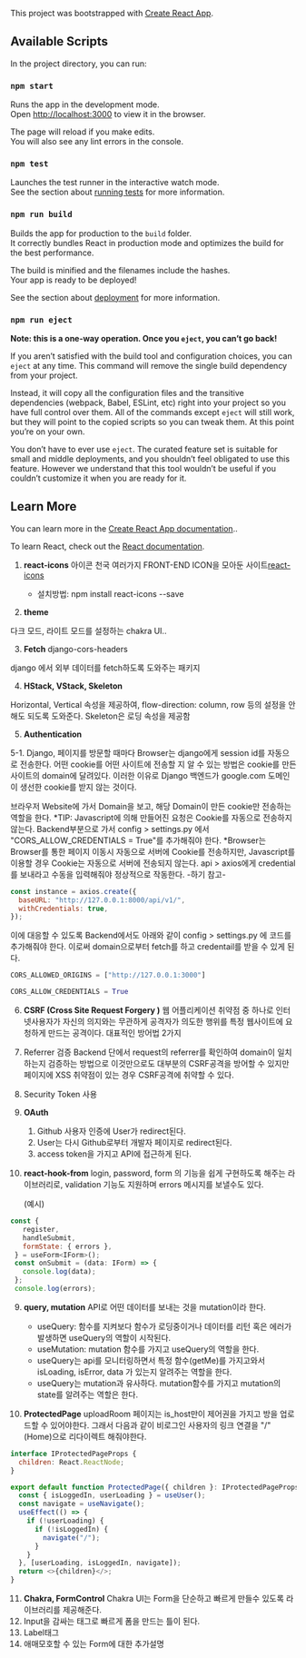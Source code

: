 This project was bootstrapped with
[Create React App](https://github.com/facebook/create-react-app).

## Available Scripts

In the project directory, you can run:

### `npm start`

Runs the app in the development mode.<br /> Open
[http://localhost:3000](http://localhost:3000) to view it in the browser.

The page will reload if you make edits.<br /> You will also see any lint errors
in the console.

### `npm test`

Launches the test runner in the interactive watch mode.<br /> See the section
about
[running tests](https://facebook.github.io/create-react-app/docs/running-tests)
for more information.

### `npm run build`

Builds the app for production to the `build` folder.<br /> It correctly bundles
React in production mode and optimizes the build for the best performance.

The build is minified and the filenames include the hashes.<br /> Your app is
ready to be deployed!

See the section about
[deployment](https://facebook.github.io/create-react-app/docs/deployment) for
more information.

### `npm run eject`

**Note: this is a one-way operation. Once you `eject`, you can’t go back!**

If you aren’t satisfied with the build tool and configuration choices, you can
`eject` at any time. This command will remove the single build dependency from
your project.

Instead, it will copy all the configuration files and the transitive
dependencies (webpack, Babel, ESLint, etc) right into your project so you have
full control over them. All of the commands except `eject` will still work, but
they will point to the copied scripts so you can tweak them. At this point
you’re on your own.

You don’t have to ever use `eject`. The curated feature set is suitable for
small and middle deployments, and you shouldn’t feel obligated to use this
feature. However we understand that this tool wouldn’t be useful if you couldn’t
customize it when you are ready for it.

## Learn More

You can learn more in the
[Create React App documentation](https://facebook.github.io/create-react-app/docs/getting-started)..

To learn React, check out the [React documentation](https://reactjs.org/).

1. **react-icons** 아이콘 천국
   여러가지 FRONT-END ICON을 모아둔 사이트[react-icons](https://react-icons.github.io/react-icons/)

   - 설치방법: npm install react-icons --save

2. **theme**

다크 모드, 라이트 모드를 설정하는 chakra UI..

3. **Fetch** django-cors-headers

django 에서 외부 데이터를 fetch하도록 도와주는 패키지

4. **HStack, VStack, Skeleton**

Horizontal, Vertical 속성을 제공하여, flow-direction: column, row 등의 설정을 안해도 되도록 도와준다.
Skeleton은 로딩 속성을 제공함

5. **Authentication**

5-1. Django, 페이지를 방문할 때마다 Browser는 django에게 session id를 자동으로 전송한다. 어떤 cookie를 어떤 사이트에 전송할 지 알 수 있는 방법은 cookie를 만든 사이트의 domain에 달려있다. 이러한 이유로 Django 백엔드가 google.com 도메인이 생선한 cookie를 받지 않는 것이다.

브라우저 Website에 가서 Domain을 보고, 해당 Domain이 만든 cookie만 전송하는 역할을 한다.
\*TIP: Javascript에 의해 만들어진 요청은 Cookie를 자동으로 전송하지 않는다.
Backend부분으로 가서 config > settings.py 에서 "CORS_ALLOW_CREDENTIALS = True"를 추가해줘야 한다.
\*Browser는 Browser를 통한 페이지 이동시 자동으로 서버에 Cookie를 전송하지만, Javascript를 이용할 경우 Cookie는 자동으로 서버에 전송되지 않는다. api > axios에게 credential를 보내라고 수동을 입력해줘야 정상적으로 작동한다. -하기 참고-

```javascript
const instance = axios.create({
  baseURL: "http://127.0.0.1:8000/api/v1/",
  withCredentials: true,
});
```

이에 대응할 수 있도록 Backend에서도 아래와 같이 config > settings.py 에 코드를 추가해줘야 한다.
이로써 domain으로부터 fetch를 하고 credentail를 받을 수 있게 된다.

```python
CORS_ALLOWED_ORIGINS = ["http://127.0.0.1:3000"]

CORS_ALLOW_CREDENTIALS = True
```

6. **CSRF (Cross Site Request Forgery )**
   웹 어플리케이션 취약점 중 하나로 인터넷사용자가 자신의 의지와는 무관하게 공격자가 의도한 행위를 특정 웹사이트에 요청하게 만드는 공격이다.
   대표적인 방어법 2가지
1. Referrer 검증
   Backend 단에서 request의 referrer를 확인하여 domain이 일치하는지 검증하는 방법으로 이것만으로도 대부분의 CSRF공격을 방어할 수 있지만 페이지에 XSS 취약점이 있는 경우 CSRF공격에 취약할 수 있다.
1. Security Token 사용

1. **OAuth**

   1. Github 사용자 인증에 User가 redirect된다.
   2. User는 다시 Github로부터 개발자 페이지로 redirect된다.
   3. access token을 가지고 API에 접근하게 된다.

1. **react-hook-from**
   login, password, form 의 기능을 쉽게 구현하도록 해주는 라이브러리로, validation 기능도 지원하며 errors 메시지를 보낼수도 있다.

   (예시)

```javascript
const {
   register,
   handleSubmit,
   formState: { errors },
 } = useForm<IForm>();
 const onSubmit = (data: IForm) => {
   console.log(data);
 };
 console.log(errors);
```

9. **query, mutation**
   API로 어떤 데이터를 보내는 것을 mutation이라 한다.

   - useQuery: 함수를 지켜보다 함수가 로딩중이거나 데이터를 리턴 혹은 에러가 발생하면 useQuery의 역할이 시작된다.
   - useMutation: mutation 함수를 가지고 useQuery의 역할을 한다.
   - useQuery는 api를 모니터링하면서 특정 함수(getMe)를 가지고와서 isLoading, isError, data 가 있는지 알려주는 역할을 한다.
   - useQuery는 mutation과 유사하다. mutation함수를 가지고 mutation의 state를 알려주는 역할은 한다.

10. **ProtectedPage**
    uploadRoom 페이지는 is_host만이 제어권을 가지고 방을 업로드할 수 있어야한다.
    그래서 다음과 같이 비로그인 사용자의 링크 연결을 "/"(Home)으로 리다이렉트 해줘야한다.

```javascript
interface IProtectedPageProps {
  children: React.ReactNode;
}

export default function ProtectedPage({ children }: IProtectedPageProps) {
  const { isLoggedIn, userLoading } = useUser();
  const navigate = useNavigate();
  useEffect(() => {
    if (!userLoading) {
      if (!isLoggedIn) {
        navigate("/");
      }
    }
  }, [userLoading, isLoggedIn, navigate]);
  return <>{children}</>;
}
```

11. **Chakra, FormControl**
    Chakra UI는 Form을 단순하고 빠르게 만들수 있도록 라이브러리를 제공해준다.
1. <FormControl> Input을 감싸는 태그로 빠르게 폼을 만드는 틀이 된다.
1. <FormLabel> Label태그
1. <FormHelperText> 애매모호할 수 있는 Form에 대한 추가설명
